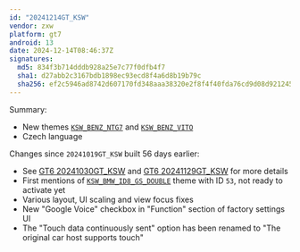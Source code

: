 ```yaml
---
id: "20241214GT_KSW"
vendor: zxw
platform: gt7
android: 13
date: 2024-12-14T08:46:37Z
signatures:
  md5: 834f3b714dddb928a25e7c77f0dfb4f7
  sha1: d27abb2c3167bdb1898ec93ecd8f4a6d8b19b79c
  sha256: ef2c5946ad8742d607170fd348aaa38320e2f8f4f40fda76cd9d08d9212451f9
---
```

Summary:
- New themes [`KSW_BENZ_NTG7`](/headunits/themes/zxw/51-ksw_benz_ntg7) and [`KSW_BENZ_VITO`](/headunits/themes/zxw/52-ksw_benz_vito)
- Czech language

Changes since `20241019GT_KSW` built 56 days earlier:
- See [GT6 20241030GT_KSW](/headunits/updates/zxw/gt6/20241030gt_ksw) and [GT6 20241129GT_KSW](/headunits/updates/zxw/gt6/20241129gt_ksw) for more details
- First mentions of [`KSW_BMW_ID8_GS_DOUBLE`](/headunits/themes/zxw/53-ksw_bmw_id8_gs_double) theme with ID `53`, not ready to activate yet
- Various layout, UI scaling and view focus fixes
- New "Google Voice" checkbox in "Function" section of factory settings UI
- The "Touch data continuously sent" option has been renamed to "The original car host supports touch"
